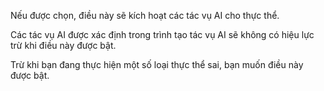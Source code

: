 Nếu được chọn, điều này sẽ kích hoạt các tác vụ AI cho thực thể.

Các tác vụ AI được xác định trong trình tạo tác vụ AI sẽ không có hiệu lực trừ khi điều này được bật.

Trừ khi bạn đang thực hiện một số loại thực thể sai, bạn muốn điều này được bật.